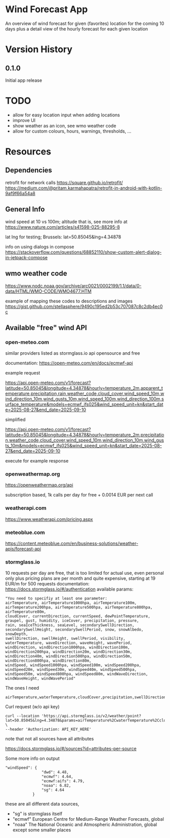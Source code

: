 # Wind Forecast App

An overview of wind forecast for given (favorites) location for the coming 10 days
plus a detail view of the hourly forecast for each given location

# Version History

## 0.1.0

Initial app release

# TODO

- allow for easy location input when adding locations
- improve UI
- show weather as an icon, see wmo weather code
- allow for custom colours, hours, warnings, thresholds, ...

# Resources

## Dependencies

retrofit for network calls
https://square.github.io/retrofit/
https://medium.com/@pritam.karmahapatra/retrofit-in-android-with-kotlin-9af9f66a54a8

## General Info

wind speed at 10 vs 100m; altitude that is, see more info at https://www.nature.com/articles/s41598-025-88295-8

lat lng for testing; Brussels: lat=50.85045&lng=4.34878

info on using dialogs in compose https://stackoverflow.com/questions/68852110/show-custom-alert-dialog-in-jetpack-compose

## wmo weather code

https://www.nodc.noaa.gov/archive/arc0021/0002199/1.1/data/0-data/HTML/WMO-CODE/WMO4677.HTM

example of mapping these codes to descriptions and images
https://gist.github.com/stellasphere/9490c195ed2b53c707087c8c2db4ec0c

## Available "free" wind API

### open-meteo.com

similar providers listed as stormglass.io api
opensource and free

documentation: https://open-meteo.com/en/docs/ecmwf-api

example request

https://api.open-meteo.com/v1/forecast?latitude=50.85045&longitude=4.34878&hourly=temperature_2m,apparent_temperature,precipitation,rain,weather_code,cloud_cover,wind_speed_10m,wind_direction_10m,wind_gusts_10m,wind_speed_100m,wind_direction_100m,surface_temperature&models=ecmwf_ifs025&wind_speed_unit=kn&start_date=2025-08-27&end_date=2025-09-10

simplified

https://api.open-meteo.com/v1/forecast?latitude=50.85045&longitude=4.34878&hourly=temperature_2m,precipitation,weather_code,cloud_cover,wind_speed_10m,wind_direction_10m,wind_gusts_10m&models=ecmwf_ifs025&wind_speed_unit=kn&start_date=2025-08-27&end_date=2025-09-10

execute for example response

### openweathermap.org

https://openweathermap.org/api

subscription based, 1k calls per day for free + 0.0014 EUR per next call

### weatherapi.com

https://www.weatherapi.com/pricing.aspx

### meteoblue.com

https://content.meteoblue.com/en/business-solutions/weather-apis/forecast-api

### stormglass.io

10 requests per day are free, that is too limited for actual use, even personal only
plus pricing plans are per month and quite expensive, starting at 19 EUR/m for 500 requests
documentation: https://docs.stormglass.io/#/authentication
available params: 

```
"You need to specifiy at least one parameter: 
airTemperature, airTemperature1000hpa, airTemperature100m, airTemperature200hpa, airTemperature500hpa, airTemperature800hpa, airTemperature80m, 
cloudCover, currentDirection, currentSpeed, dewPointTemperature, graupel, gust, humidity, iceCover, precipitation, pressure, 
rain, seaIceThickness, seaLevel, secondarySwellDirection, secondarySwellHeight, secondarySwellPeriod, snow, snowAlbedo, snowDepth, 
swellDirection, swellHeight, swellPeriod, visibility, 
waterTemperature, waveDirection, waveHeight, wavePeriod, 
windDirection, windDirection1000hpa, windDirection100m, windDirection200hpa, windDirection20m, windDirection30m, windDirection40m, windDirection500hpa, windDirection50m, windDirection800hpa, windDirection80m, 
windSpeed, windSpeed1000hpa, windSpeed100m, windSpeed200hpa, windSpeed20m, windSpeed30m, windSpeed40m, windSpeed500hpa, windSpeed50m, windSpeed800hpa, windSpeed80m, windWaveDirection, windWaveHeight, windWavePeriod"
```

The ones I need
```
airTemperature,waterTemperature,cloudCover,precipitation,swellDirection,windSpeed,windDirection,gust
```

Curl request (w/o api key)
```
curl --location 'https://api.stormglass.io/v2/weather/point?lat=50.85045&lng=4.34878&params=airTemperature%2CwaterTemperature%2CcloudCover%2Crain%2CswellDirection%2CwindSpeed%2CwindDirection' \
--header 'Authorization: API_KEY_HERE'
```

note that not all sources have all attributes

https://docs.stormglass.io/#/sources?id=attributes-per-source

Some more info on output

```
"windSpeed": {
                "dwd": 4.48,
                "ecmwf": 4.64,
                "ecmwf:aifs": 4.79,
                "noaa": 6.82,
                "sg": 4.64
            }
```
these are all different data sources, 
- "sg" is stormglass itself
- "ecmwf" European Centre for Medium-Range Weather Forecasts, global
- "noaa" The National Oceanic and Atmospheric Administration, global except some smaller places

